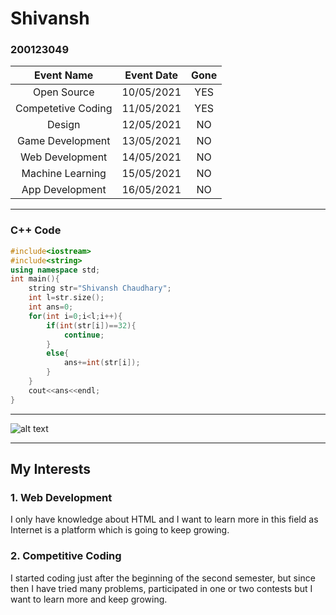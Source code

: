 # Shivansh 
### 200123049

| Event Name         | Event Date   | Gone  |
|:------------------:|:------------:|:-----:|
| Open Source        | 10/05/2021   | YES   |
| Competetive Coding | 11/05/2021   | YES   |
| Design             | 12/05/2021   | NO    |
| Game Development   | 13/05/2021   | NO    |
| Web Development    | 14/05/2021   | NO    |
| Machine Learning   | 15/05/2021   | NO    |
| App Development    | 16/05/2021   | NO    |
---
### C++ Code
```cpp
#include<iostream>
#include<string>
using namespace std;
int main(){
    string str="Shivansh Chaudhary";
    int l=str.size();
    int ans=0;
    for(int i=0;i<l;i++){
        if(int(str[i])==32){
            continue;
        }
        else{
            ans+=int(str[i]);
        }
    }
    cout<<ans<<endl;
}
```
---
![alt text][logo]

[logo]: https://github.com/codingiitg/open_source_submission/blob/35aa7c59d4cbf204c6f668dfdf063a30949bb29b/coding-club%20logo.png "IITG Coding Club"
---
## My Interests
### 1. Web Development
I only have knowledge about HTML and I want to learn more in this field as Internet is a platform which is going to keep growing.
### 2. Competitive Coding
I started coding just after the beginning of the second semester, but since then I have tried many problems, participated in one or two contests but I want to learn more and keep growing.
